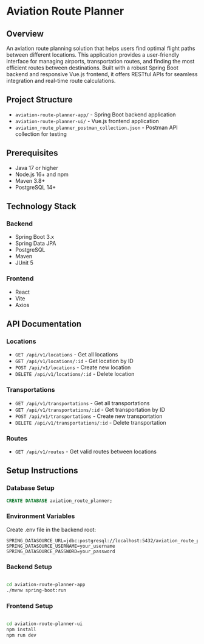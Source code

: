 # Aviation Route Planner

## Overview
An aviation route planning solution that helps users find optimal flight paths between different locations. This application provides a user-friendly interface for managing airports, transportation routes, and finding the most efficient routes between destinations. Built with a robust Spring Boot backend and responsive Vue.js frontend, it offers RESTful APIs for seamless integration and real-time route calculations.

## Project Structure
- `aviation-route-planner-app/` - Spring Boot backend application
- `aviation-route-planner-ui/` - Vue.js frontend application
- `aviation_route_planner_postman_collection.json` - Postman API collection for testing

## Prerequisites
- Java 17 or higher
- Node.js 16+ and npm
- Maven 3.8+
- PostgreSQL 14+

## Technology Stack
### Backend
- Spring Boot 3.x
- Spring Data JPA
- PostgreSQL
- Maven
- JUnit 5

### Frontend
- React
- Vite
- Axios

## API Documentation

### Locations
- `GET /api/v1/locations` - Get all locations
- `GET /api/v1/locations/:id` - Get location by ID
- `POST /api/v1/locations` - Create new location
- `DELETE /api/v1/locations/:id` - Delete location

### Transportations
- `GET /api/v1/transportations` - Get all transportations
- `GET /api/v1/transportations/:id` - Get transportation by ID
- `POST /api/v1/transportations` - Create new transportation
- `DELETE /api/v1/transportations/:id` - Delete transportation

### Routes
- `GET /api/v1/routes` - Get valid routes between locations

## Setup Instructions

### Database Setup
```sql
CREATE DATABASE aviation_route_planner;
```

### Environment Variables
Create .env file in the backend root:
```
SPRING_DATASOURCE_URL=jdbc:postgresql://localhost:5432/aviation_route_planner
SPRING_DATASOURCE_USERNAME=your_username
SPRING_DATASOURCE_PASSWORD=your_password
```

### Backend Setup
```sh

cd aviation-route-planner-app
./mvnw spring-boot:run
```

### Frontend Setup
```sh

cd aviation-route-planner-ui
npm install
npm run dev
```


